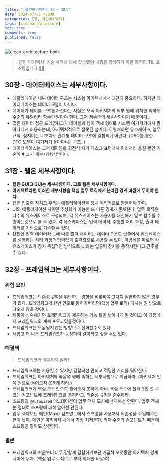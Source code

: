 ```yaml
---
title: "[클린아키텍처] 30 ~ 32장"
date: 2024-07-01 +0800
categories: [책, 클린아키텍처]
tags: [cleanarchitecture]
toc: true
comments: true
published: false
---
```


![clean-architecture-book](https://github.com/jeonyoungho/jeonyoungho.github.io/assets/44339530/5d90a988-4e1c-4f9c-b36b-28755aef9fff)

> '클린 아키텍처' 기술 서적에 대해 학습했던 내용을 정리하기 위한 목적의 TIL 포스팅입니다.🙆‍♂️

## 30장 - 데이터베이스는 세부사항이다.

- 애플리케이션 내부 데이터 구조는 시스템 아키텍처에서 대단히 중요하다. 하지만 데이터베이스는 데이터 모델이 아니다.
- 데이터가 테이블 구조를 가진다는 사실은 오직 아키텍처의 외부 원에 위치한 최하위 수준의 유틸리티 함수만 알아야 한다. 그저 저수준의 세부사항이기 때문이다..
- 많은 데이터 접근 프레임워크가 테이블과 행이 객체 형태로 시스템 여기저기에서 돌아다니게 허용하는데, 아키텍처적으로 잘못된 설계다. 이렇게하면 유스케이스, 업무 규칙, 심지어는 UI조차도 관계형 데이터 구조에 결합되어 버린다. (DAO를 통한 DTO 모델이 여기저기 돌아다니는구조..)
- 데이터베이스는 그저 데이텉를 회전식 자기 디스크 표면에서 이리저리 옮길 뿐인 기술이며 그저 세부사항일 뿐이다.

## 31장 - 웹은 세부사항이다.
- <b>웹은 GUI고 GUI는 세부사항이다. 고로 웹은 세부사항이다.</b>
- <b>아키텍트라면 이러한 세부사항을 핵심 업무 로직에서 분리된 경계 바깥에 두어야 한다.</b>
- 웹은 입출력 장치고 우리는 애플리케이션을 장치 독립적으로 만들어야 한다.
- UI와 애플리케이션 사이엔 추상화가 가능한 또 다른 경계가 존재한다. 업무 로직은 다수의 유스케이스로 구성되며, 각 유스케이스는 사용자를 대신해서 일부 함수를 수행하는것으로 볼 수 있다. 각 유스케이스는 입력 데이터, 수행할 처리 과정, 출력 데이터를 기반으로 기술할 수 있다.
- 완전한 입력 데이터와 그에 따른 출력 데이터는 데이터 구조로 만들어서 유스케이스를 실행하는 처리 과정의 입력값과 출력값으로 사용할 수 있다. 이방식을 따르면 각 유스케이스가 장치 독립적인 방식으로 UI라는 입출력 장치를 동작시킨다고 간주할 수 있다.

## 32장 - 프레임워크는 세부사항이다.

### 위험 요인
- 프레임워크는 의존성 규칙을 위반하는 경향을 비롯하여 그다지 깔끔하지 않은 경우가 많다. 프레임워크가 한번 안으로 들어가버리면(핵심 업무 로직) 다시는 원 밖으로 나오지 않을 것이다.
- 제품이 성숙해지면 프레임워크가 제공하는 기능 틀을 벗어나게 될 것이고 이 과정에서 프레임워크와 계속 싸우고있을것이다.
- 프레임워크는 도움됮지 않는 방향으로 진화할수도 있다.
- 새롭고 더 나은 프레임워크가 등장하여 갈아타고 싶을 수도 있다.

### 해결책

> 프레임워크와 결혼하지 말라!

- 프레임워크와는 사용할 수 있지만 결합되선 안되고 적당한 거리를 둬야한다.
- 프레임워크는 아키텍처의 바깥쪽 원에 속하는 세부사항으로 취급하라. (아키텍처 안쪽 원으로 들어오지 못하게 하라.)
- 프레임워크가 핵심 코드 안으로 들어오지 못하게 하라. 핵심 코드에 플러그인 할 수 있는 컴포넌트에 프레임워크를 통하라고, 의존성 규칙을 준수하라.
- 스프링의 `@Autowired` 어노테이션이 업무 객체 도처에 산재해선 안된다. 업무 객체는 절대로 스프링에 대해 알아선 안된다.
- 업무 객체보단 메인(Main) 컴포넌트에서 스프링을 사용해서 의존성을 주입해주는 편이 낫다. 메인은 아키텍처 내에서 가장 지저분한, 최저 수준의 컴포넌트기 때문에 스프링을 알아도 상관없다.

### 결론
- 프레임워크와 처음부터 너무 강합게 결합하기보단 가급적 오랫동안 아키텍처 경계 너머에 두자. (핵심 업무 로직으로 부터 최대한 바깥쪽)
